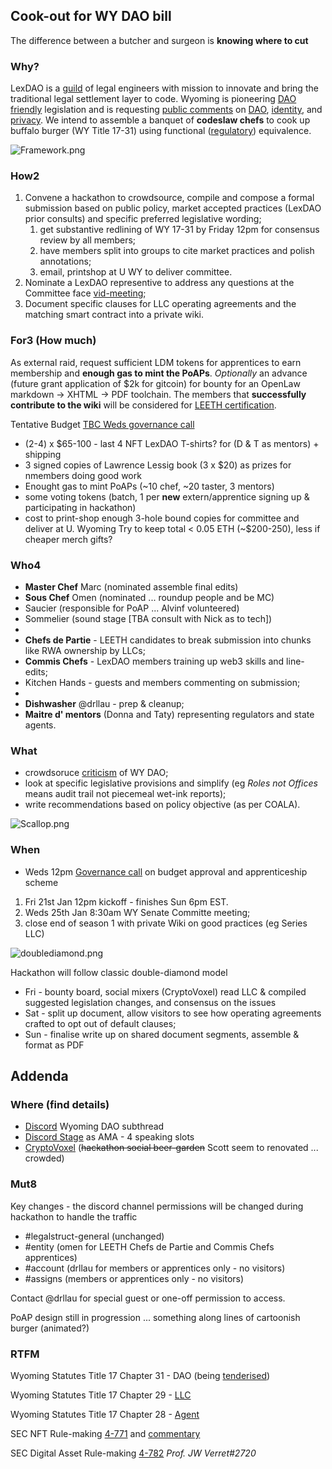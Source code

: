 ## Cook-out for WY DAO bill

The difference between a butcher and surgeon is **knowing where to cut**

### Why?

LexDAO is a [guild](https://lexdao.substack.com/p/legal-engineering-certification-via-nft) of legal engineers with mission to innovate and bring the traditional legal settlement layer to code. Wyoming is pioneering [DAO friendly](https://www.coindesk.com/policy/2021/04/22/state-lawmaker-explains-wyomings-newly-passed-dao-llc-law/) legislation and is requesting [public comments](https://www.wyoleg.gov/Calendar/20220101/Meeting?type=committee&id=13118) on [DAO]( https://wyoleg.gov/InterimCommittee/2021/S19-2022012422LSO-0063v0.6.pdf), [identity](https://wyoleg.gov/InterimCommittee/2021/S19-2022012422LSO-0203v0.6.pdf), and [privacy](https://wyoleg.gov/InterimCommittee/2021/S19-2022012422LSO-0146v0.7.pdf). We intend to assemble a banquet of **codeslaw chefs** to cook up buffalo burger (WY Title 17-31) using functional ([regulatory](https://coala.global/wp-content/uploads/2021/06/DAO-Model-Law.pdf)) equivalence.

![Framework.png](https://storage.googleapis.com/assets.dework.xyz/uploads/27bea1ef-2e97-43c1-a24a-58cee36ef631/Framework.png)

### How2

1. Convene a hackathon to crowdsource, compile and compose a formal submission based on public policy, market accepted practices (LexDAO prior consults) and specific preferred legislative wording;
    1. get substantive redlining of WY 17-31 by Friday 12pm for consensus review by all members;
    2. have members split into groups to cite market practices and polish annotations;
    3. email, printshop at U WY to deliver committee.  
1. Nominate a LexDAO representive to address any questions at the Committee face [vid-meeting](https://wyoleg-gov.zoom.us/webinar/register/WN_ZZ-Tk063RTCbH38Z22SHJw);
1. Document specific clauses for LLC operating agreements and the matching smart contract into a private wiki.

### For3 (How much)
As external raid, request sufficient LDM tokens for apprentices to earn membership and **enough gas to mint the PoAPs**. *Optionally* an advance (future grant application of $2k for gitcoin) for bounty for an OpenLaw markdown -> XHTML -> PDF toolchain. The members that **successfully contribute to the wiki** will be considered for [LEETH certification](https://medium.com/@NickJRishwain/legal-engineering-certification-via-nft-by-lexdao-891350abdc2d).

Tentative Budget [TBC Weds governance call](https://docs.google.com/document/d/1iTufaenJmaVNAjz6T8wJdCGPGwnfknUVYsCKGDMR07I/edit#heading=h.75cn2ohzl3m5)
- (2-4) x $65-100 - last 4 NFT LexDAO T-shirts? for (D & T as mentors) + shipping
- 3 signed copies of Lawrence Lessig book (3 x $20) as prizes for nmembers doing good work
- Enought gas to mint PoAPs (~10 chef, ~20 taster, 3 mentors)
- some voting tokens (batch, 1 per **new** extern/apprentice signing up & participating in hackathon)
- cost to print-shop enough 3-hole bound copies for committee and deliver at U. Wyoming
Try to keep total < 0.05 ETH (~$200-250), less if cheaper merch gifts?

### Who4
- **Master Chef** Marc (nominated assemble final edits)
- **Sous Chef** Omen (nominated ... roundup people and be MC)
- Saucier (responsible for PoAP ... Alvinf volunteered)
- Sommelier (sound stage [TBA consult with Nick as to tech])
- 
- **Chefs de Partie** - LEETH candidates to break submission into chunks like RWA ownership by LLCs;
- **Commis Chefs** - LexDAO members training up web3 skills and line-edits;
- Kitchen Hands - guests and members commenting on submission;
- 
- **Dishwasher** @drllau - prep & cleanup;
- **Maitre d' mentors** (Donna and Taty) representing regulators and state agents.

### What

- crowdsoruce [criticism](https://lexdao.substack.com/p/wyoming-built-a-home-for-daos-but) of WY DAO;
- look at specific legislative provisions and simplify (eg _Roles not Offices_ means audit trail not piecemeal wet-ink reports);
- write recommendations based on policy objective (as per COALA).

 ![Scallop.png](https://storage.googleapis.com/assets.dework.xyz/uploads/d2458746-291c-4a63-b260-c1ded09eb5d3/Scallop.png)

### When

- Weds 12pm [Governance call](https://discord.gg/5PsZYCBz?event=931580979708059648) on budget approval and apprenticeship scheme
1. Fri 21st Jan 12pm kickoff - finishes Sun 6pm EST.
2. Weds 25th Jan 8:30am WY Senate Committe meeting;
3. close end of season 1 with private Wiki on good practices (eg Series LLC)

 ![doublediamond.png](https://storage.googleapis.com/assets.dework.xyz/uploads/679d5aac-a4f6-43b3-8c47-441ad5b111e2/doublediamond.png)

Hackathon will follow classic double-diamond model
- Fri - bounty board, social mixers (CryptoVoxel) read LLC & compiled suggested legislation changes, and consensus on the issues
- Sat - split up document, allow visitors to see how operating agreements crafted to opt out of default clauses;
- Sun - finalise write up on shared document segments, assemble & format as PDF

## Addenda
### Where (find details)
- [Discord](https://discord.gg/mVM9UC85) Wyoming DAO subthread
- [Discord Stage](https://discord.com/events/682960432272506907/933230133635080252) as AMA - 4 speaking slots
- [CryptoVoxel](https://www.cryptovoxels.com/parcels/2223 ) (~~hackathon social beer-garden~~ Scott seem to renovated ... crowded)

### Mut8
Key changes - the discord channel permissions will be changed during hackathon to handle the traffic
- #legalstruct-general (unchanged)
- #entity  (omen for LEETH Chefs de Partie and Commis Chefs apprentices)
- #account (drllau for members or apprentices only - no visitors)
- #assigns (members or apprentices only - no visitors)

Contact @drllau for special guest or one-off permission to access.

PoAP design still in progression ... something along lines of cartoonish burger (animated?)

### RTFM  

Wyoming Statutes Title 17 Chapter 31 - DAO (being [tenderised](https://github.com/drllau/hackathon-/blob/master/WY_Statute_Title17/Chapter31-DAO.md))

Wyoming Statutes Title 17 Chapter 29 - [LLC](https://law.justia.com/codes/wyoming/2020/title-17/chapter-29/)

Wyoming Statutes Title 17 Chapter 28 - [Agent](https://law.justia.com/codes/wyoming/2020/title-17/chapter-28/)
 
SEC NFT Rule-making [4-771](https://www.sec.gov/rules/petitions/2021/petn4-771.pdf) and [commentary](https://www.natlawreview.com/article/rulemaking-petition-seeks-sec-guidance-nfts)

SEC Digital Asset Rule-making [4-782](https://www.sec.gov/rules/petitions/2022/petn4-782.pdf) _Prof. JW Verret#2720_
 
